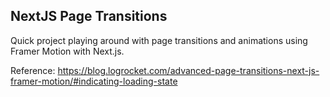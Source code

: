 ## NextJS Page Transitions

Quick project playing around with page transitions and animations using Framer Motion with Next.js.

Reference: https://blog.logrocket.com/advanced-page-transitions-next-js-framer-motion/#indicating-loading-state
